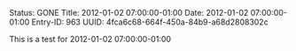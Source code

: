 Status: GONE
Title: 2012-01-02 07:00:00-01:00
Date: 2012-01-02 07:00:00-01:00
Entry-ID: 963
UUID: 4fca6c68-664f-450a-84b9-a68d2808302c

This is a test for 2012-01-02 07:00:00-01:00

